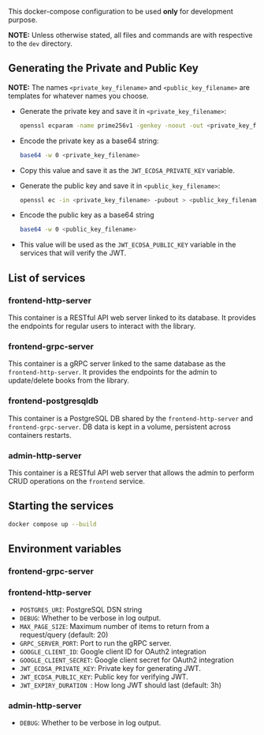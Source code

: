This docker-compose configuration to be used **only** for development purpose.

**NOTE:** Unless otherwise stated, all files and commands are with respective to the `dev` directory.

## Generating the Private and Public Key

**NOTE:** The names `<private_key_filename>` and `<public_key_filename>` are templates for whatever names you choose.

- Generate the private key and save it in `<private_key_filename>`:

  ```sh
  openssl ecparam -name prime256v1 -genkey -noout -out <private_key_filename>
  ```

- Encode the private key as a base64 string:
  ```sh
  base64 -w 0 <private_key_filename>
  ```
- Copy this value and save it as the `JWT_ECDSA_PRIVATE_KEY` variable.

- Generate the public key and save it in `<public_key_filename>`:

  ```sh
  openssl ec -in <private_key_filename> -pubout > <public_key_filename>
  ```

- Encode the public key as a base64 string

  ```sh
  base64 -w 0 <public_key_filename>
  ```

- This value will be used as the `JWT_ECDSA_PUBLIC_KEY` variable in the services that will verify the JWT.

## List of services

### frontend-http-server

This container is a RESTful API web server linked to its database.
It provides the endpoints for regular users to interact with the library.

### frontend-grpc-server
This container is a gRPC server linked to the same database as the `frontend-http-server`. It provides the endpoints for the admin to update/delete books
from the library.

### frontend-postgresqldb

This container is a PostgreSQL DB shared by the `frontend-http-server` and `frontend-grpc-server`. DB data is kept in a volume, persistent across containers restarts.

### admin-http-server
This container is a RESTful API web server that allows the admin to perform
CRUD operations on the `frontend` service.

## Starting the services

```sh
docker compose up --build
```

## Environment variables

### frontend-grpc-server
### frontend-http-server

- `POSTGRES_URI`: PostgreSQL DSN string
- `DEBUG`: Whether to be verbose in log output.
- `MAX_PAGE_SIZE`: Maximum number of items to return from a request/query (default: 20)
- `GRPC_SERVER_PORT`: Port to run the gRPC server.
- `GOOGLE_CLIENT_ID`: Google client ID for OAuth2 integration
- `GOOGLE_CLIENT_SECRET`: Google client secret for OAuth2 integration
- `JWT_ECDSA_PRIVATE_KEY`: Private key for generating JWT.
- `JWT_ECDSA_PUBLIC_KEY`: Public key for verifying JWT.
- `JWT_EXPIRY_DURATION `: How long JWT should last (default: 3h)

### admin-http-server
- `DEBUG`: Whether to be verbose in log output.
